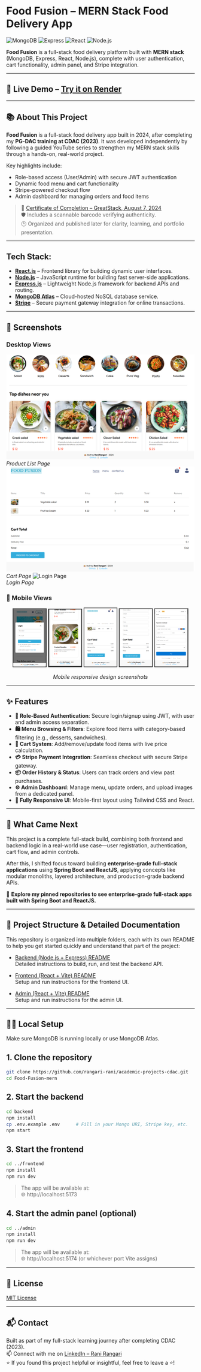 # Food Fusion – MERN Stack Food Delivery App  

![MongoDB](https://img.shields.io/badge/MongoDB-4EA94B?style=for-the-badge&logo=mongodb&logoColor=white)
![Express](https://img.shields.io/badge/Express.js-000000?style=for-the-badge&logo=express&logoColor=white)
![React](https://img.shields.io/badge/React-20232A?style=for-the-badge&logo=react&logoColor=61DAFB)
![Node.js](https://img.shields.io/badge/Node.js-339933?style=for-the-badge&logo=node.js&logoColor=white)


**Food Fusion** is a full-stack food delivery platform built with **MERN stack** (MongoDB, Express, React, Node.js), complete with user authentication, cart functionality, admin panel, and Stripe integration.  

---

## 🚀 Live Demo – [Try it on Render](https://food-ordering-frontend-wu7u.onrender.com/)
---

## 📚 About This Project

**Food Fusion** is a full-stack food delivery app built in 2024, after completing my **PG-DAC training at CDAC (2023)**. It was developed independently by following a guided YouTube series to strengthen my MERN stack skills through a hands-on, real-world project.

Key highlights include:
- Role-based access (User/Admin) with secure JWT authentication
- Dynamic food menu and cart functionality
- Stripe-powered checkout flow
- Admin dashboard for managing orders and food items    

> 📄 [Certificate of Completion – GreatStack, August 7, 2024](https://github.com/rangari-rani/academic-projects-cdac/blob/b38fb4c6f92f5fa2a5ebb13417d6880805e4dfb6/Food-Fusion-mern/Food-delivery-Greatstack.png)  
> 🛡️ Includes a scannable barcode verifying authenticity.  
> 🕒 Organized and published later for clarity, learning, and portfolio presentation.

---

## Tech Stack:

- **[React.js](https://reactjs.org/)** – Frontend library for building dynamic user interfaces.  
- **[Node.js](https://nodejs.org/en/)** – JavaScript runtime for building fast server-side applications.  
- **[Express.js](https://expressjs.com/)** – Lightweight Node.js framework for backend APIs and routing.  
- **[MongoDB Atlas](https://www.mongodb.com/products/platform/atlas-database)** – Cloud-hosted NoSQL database service.  
- **[Stripe](https://stripe.com/in)** – Secure payment gateway integration for online transactions.  
  
---

## 📸 Screenshots

### Desktop Views
![Product List Page](https://github.com/rangari-rani/academic-projects-cdac/blob/50bc1df420561d5193461c74d14bcd5c80c860ef/Food-Fusion-mern/foodhome.png)  
_Product List Page_
![Cart Page](https://github.com/rangari-rani/academic-projects-cdac/blob/50bc1df420561d5193461c74d14bcd5c80c860ef/Food-Fusion-mern/cartpage.png)  
_Cart Page_
![Login Page](https://github.com/rangari-rani/Food-Fusion/blob/105186f572cd4616f726f0d7d4c066ff984dfc99/signinpage.png)  
_Login Page_  

### 📱 Mobile Views  
<p align="center">
  <img src="https://github.com/rangari-rani/academic-projects-cdac/blob/50bc1df420561d5193461c74d14bcd5c80c860ef/Food-Fusion-mern/mobile_signin.png" alt="Mobile Signin Page" width="18%">
  <img src="https://github.com/rangari-rani/academic-projects-cdac/blob/50bc1df420561d5193461c74d14bcd5c80c860ef/Food-Fusion-mern/mobile_foodhome.png" alt="Mobile Product View" width="18%">
  <img src="https://github.com/rangari-rani/academic-projects-cdac/blob/50bc1df420561d5193461c74d14bcd5c80c860ef/Food-Fusion-mern/mobile_cartpage.png" alt="Mobile Cart Page" width="18%">
  <img src="https://github.com/rangari-rani/academic-projects-cdac/blob/50bc1df420561d5193461c74d14bcd5c80c860ef/Food-Fusion-mern/mobile_deliverypage.png" alt="Mobile Delivery Page" width="18%">
  <img src="https://github.com/rangari-rani/academic-projects-cdac/blob/50bc1df420561d5193461c74d14bcd5c80c860ef/Food-Fusion-mern/mobile_payment.png" alt="Mobile Payment Page" width="18%">
</p>

<p align="center"><em>Mobile responsive design screenshots</em></p>

---

## ✨ Features  

- **🔐 Role-Based Authentication**: Secure login/signup using JWT, with user and admin access separation.  
- **🛍 Menu Browsing & Filters**: Explore food items with category-based filtering (e.g., desserts, sandwiches).  
- **🛒 Cart System**: Add/remove/update food items with live price calculation.  
- **💳 Stripe Payment Integration**: Seamless checkout with secure Stripe gateway.  
- **📦 Order History & Status**: Users can track orders and view past purchases.  
- **⚙️ Admin Dashboard**: Manage menu, update orders, and upload images from a dedicated panel.  
- **📱 Fully Responsive UI**: Mobile-first layout using Tailwind CSS and React.

---

## 🔄 What Came Next

This project is a complete full-stack build, combining both frontend and backend logic in a real-world use case—user registration, authentication, cart flow, and admin controls.

After this, I shifted focus toward building **enterprise-grade full-stack applications** using **Spring Boot and ReactJS**, applying concepts like modular monoliths, layered architecture, and production-grade backend APIs.

📌 **Explore my pinned repositories to see enterprise-grade full-stack apps built with Spring Boot and ReactJS.**

---

## 📁 Project Structure & Detailed Documentation

This repository is organized into multiple folders, each with its own README to help you get started quickly and understand that part of the project:

- [Backend (Node.js + Express) README](backend/README.md)  
  Detailed instructions to build, run, and test the backend API.

- [Frontend (React + Vite) README](frontend/README.md)  
  Setup and run instructions for the frontend UI.

- [Admin (React + Vite) README](admin/README.md)  
  Setup and run instructions for the admin UI.
  
---

## 🧑‍💻 Local Setup  
Make sure MongoDB is running locally or use MongoDB Atlas.  

## 1. Clone the repository

```bash
git clone https://github.com/rangari-rani/academic-projects-cdac.git
cd Food-Fusion-mern
```

## 2. Start the backend

```bash
cd backend
npm install
cp .env.example .env      # Fill in your Mongo URI, Stripe key, etc.
npm start
```

## 3. Start the frontend

```bash
cd ../frontend
npm install
npm run dev
```
> The app will be available at:   
> 🌐 http://localhost:5173  

## 4. Start the admin panel (optional)

```bash
cd ../admin
npm install
npm run dev
```
> The app will be available at:   
> 🌐 http://localhost:5174  (or whichever port Vite assigns)
  
---

## 📜 License

[MIT License](LICENSE)

---

## 📬 Contact

Built as part of my full-stack learning journey after completing CDAC (2023).  
📫 Connect with me on [LinkedIn – Rani Rangari](https://www.linkedin.com/in/rani-rangari/)   
⭐ If you found this project helpful or insightful, feel free to leave a ⭐!  
